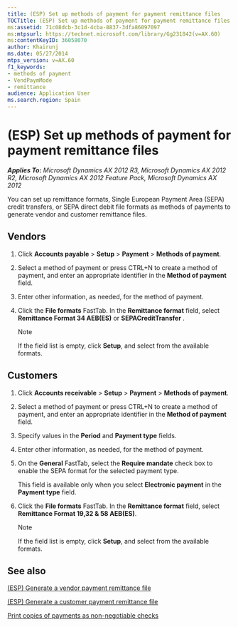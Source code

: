 ```yaml
---
title: (ESP) Set up methods of payment for payment remittance files
TOCTitle: (ESP) Set up methods of payment for payment remittance files
ms:assetid: 71c08dcb-3c1d-4cba-8837-3dfa86097097
ms:mtpsurl: https://technet.microsoft.com/library/Gg231842(v=AX.60)
ms:contentKeyID: 36058070
author: Khairunj
ms.date: 05/27/2014
mtps_version: v=AX.60
f1_keywords:
- methods of payment
- VendPaymMode
- remittance
audience: Application User
ms.search.region: Spain
---
```


# (ESP) Set up methods of payment for payment remittance files 


_**Applies To:** Microsoft Dynamics AX 2012 R3, Microsoft Dynamics AX 2012 R2, Microsoft Dynamics AX 2012 Feature Pack, Microsoft Dynamics AX 2012_

You can set up remittance formats, Single European Payment Area (SEPA) credit transfers, or SEPA direct debit file formats as methods of payments to generate vendor and customer remittance files.

## Vendors

1.  Click **Accounts payable** \> **Setup** \> **Payment** \> **Methods of payment**.

2.  Select a method of payment or press CTRL+N to create a method of payment, and enter an appropriate identifier in the **Method of payment** field.

3.  Enter other information, as needed, for the method of payment.

4.  Click the **File formats** FastTab. In the **Remittance format** field, select **Remittance Format 34 AEB(ES)** or **SEPACreditTransfer** .
    

    > [!NOTE]
    > <P>If the field list is empty, click <STRONG>Setup</STRONG>, and select from the available formats.</P>



## Customers

1.  Click **Accounts receivable** \> **Setup** \> **Payment** \> **Methods of payment**.

2.  Select a method of payment or press CTRL+N to create a method of payment, and enter an appropriate identifier in the **Method of payment** field.

3.  Specify values in the **Period** and **Payment type** fields.

4.  Enter other information, as needed, for the method of payment.

5.  On the **General** FastTab, select the **Require mandate** check box to enable the SEPA format for the selected payment type.
    
    This field is available only when you select **Electronic payment** in the **Payment type** field.

6.  Click the **File formats** FastTab. In the **Remittance format** field, select **Remittance Format 19,32 & 58 AEB(ES)**.
    

    > [!NOTE]
    > <P>If the field list is empty, click <STRONG>Setup</STRONG>, and select from the available formats.</P>



## See also

[(ESP) Generate a vendor payment remittance file](esp-generate-a-vendor-payment-remittance-file.md)

[(ESP) Generate a customer payment remittance file](esp-generate-a-customer-payment-remittance-file.md)

[Print copies of payments as non-negotiable checks](print-copies-of-payments-as-non-negotiable-checks.md)

  



